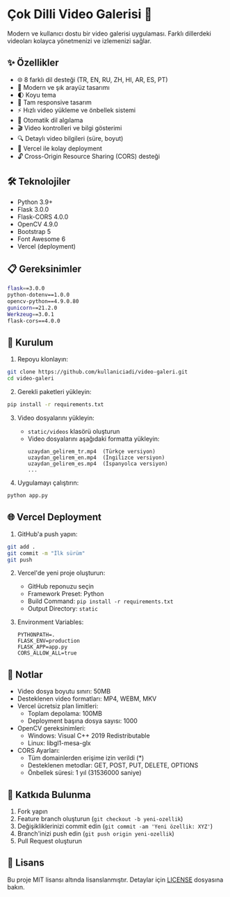 # Çok Dilli Video Galerisi 🎥

Modern ve kullanıcı dostu bir video galerisi uygulaması. Farklı dillerdeki videoları kolayca yönetmenizi ve izlemenizi sağlar.

## ✨ Özellikler

- 🌐 8 farklı dil desteği (TR, EN, RU, ZH, HI, AR, ES, PT)
- 🎨 Modern ve şık arayüz tasarımı
- 🌓 Koyu tema
- 📱 Tam responsive tasarım
- ⚡ Hızlı video yükleme ve önbellek sistemi
- 🔄 Otomatik dil algılama
- 🎬 Video kontrolleri ve bilgi gösterimi
- 🔍 Detaylı video bilgileri (süre, boyut)
- 🚀 Vercel ile kolay deployment
- 🔓 Cross-Origin Resource Sharing (CORS) desteği

## 🛠️ Teknolojiler

- Python 3.9+
- Flask 3.0.0
- Flask-CORS 4.0.0
- OpenCV 4.9.0
- Bootstrap 5
- Font Awesome 6
- Vercel (deployment)

## 📋 Gereksinimler

```bash
flask==3.0.0
python-dotenv==1.0.0
opencv-python==4.9.0.80
gunicorn==21.2.0
Werkzeug==3.0.1
flask-cors==4.0.0
```

## 🚀 Kurulum

1. Repoyu klonlayın:
```bash
git clone https://github.com/kullaniciadi/video-galeri.git
cd video-galeri
```

2. Gerekli paketleri yükleyin:
```bash
pip install -r requirements.txt
```

3. Video dosyalarını yükleyin:
   - `static/videos` klasörü oluşturun
   - Video dosyalarını aşağıdaki formatta yükleyin:
     ```
     uzaydan_gelirem_tr.mp4  (Türkçe versiyon)
     uzaydan_gelirem_en.mp4  (İngilizce versiyon)
     uzaydan_gelirem_es.mp4  (İspanyolca versiyon)
     ...
     ```

4. Uygulamayı çalıştırın:
```bash
python app.py
```

## 🌐 Vercel Deployment

1. GitHub'a push yapın:
```bash
git add .
git commit -m "İlk sürüm"
git push
```

2. Vercel'de yeni proje oluşturun:
   - GitHub reponuzu seçin
   - Framework Preset: Python
   - Build Command: `pip install -r requirements.txt`
   - Output Directory: `static`

3. Environment Variables:
   ```
   PYTHONPATH=.
   FLASK_ENV=production
   FLASK_APP=app.py
   CORS_ALLOW_ALL=true
   ```

## 📝 Notlar

- Video dosya boyutu sınırı: 50MB
- Desteklenen video formatları: MP4, WEBM, MKV
- Vercel ücretsiz plan limitleri:
  - Toplam depolama: 100MB
  - Deployment başına dosya sayısı: 1000
- OpenCV gereksinimleri:
  - Windows: Visual C++ 2019 Redistributable
  - Linux: libgl1-mesa-glx
- CORS Ayarları:
  - Tüm domainlerden erişime izin verildi (*)
  - Desteklenen metodlar: GET, POST, PUT, DELETE, OPTIONS
  - Önbellek süresi: 1 yıl (31536000 saniye)

## 🤝 Katkıda Bulunma

1. Fork yapın
2. Feature branch oluşturun (`git checkout -b yeni-ozellik`)
3. Değişikliklerinizi commit edin (`git commit -am 'Yeni özellik: XYZ'`)
4. Branch'inizi push edin (`git push origin yeni-ozellik`)
5. Pull Request oluşturun

## 📄 Lisans

Bu proje MIT lisansı altında lisanslanmıştır. Detaylar için [LICENSE](LICENSE) dosyasına bakın. 